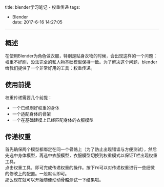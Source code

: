 title: blender学习笔记 - 权重传递
tags:
  - Blender  
date: 2017-6-16 14:27:05

---

## 概述
在使用Blender为角色做衣服，特别是贴身衣物的时候，会出现这样的一个问题：权重不好刷，没法完全的和人物基础模型保持一致。为了解决这个问题，blender给我们提供了一个非常好用的工具：权重传递。

## 使用前提

权重传递需要几个前提：
- 一个已经刷好权重的身体
- 一个适配身体的骨架
- 一个在基础建模上已经匹配身体的衣服模型

## 传递权重

首先确保两个模型都绑定在同一个骨骼上（为了防止出现错误与方便测试），然后先选中身体模型，再选中衣服模型，衣服模型切换到权重模式以保证T栏出现权重工具。  
点击权重工具，即可完成传递权重的操作。按下`F6`可以对传递权重进行一些细微的修改上的配置。一般默认即可。  
那么现在就可以开始随便动动骨骼测试一下结果啦。
